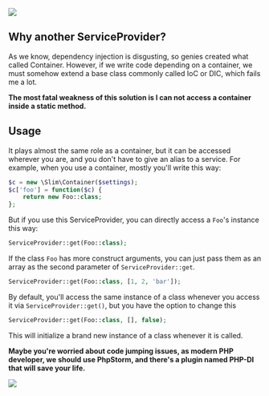 ![](https://travis-ci.org/lovelock/ServiceProvider.svg?branch=master)

## Why another ServiceProvider?

As we know, dependency injection is disgusting, so genies created what called Container. However, if we write code depending on a container, we must somehow extend a base class commonly called IoC or DIC, which fails me a lot.

**The most fatal weakness of this solution is I can not access a container inside a static method.**

## Usage

It plays almost the same role as a container, but it can be accessed wherever you are, and you don't have to give an alias to a service. For example, when you use a container, mostly you'll write this way:

```php
$c = new \Slim\Container($settings);
$c['foo'] = function($c) {
    return new Foo::class;
};

```

But if you use this ServiceProvider, you can directly access a `Foo`'s instance this way:

```php
ServiceProvider::get(Foo::class);
```

If the class `Foo` has more construct arguments, you can just pass them as an array as the second parameter of `ServiceProvider::get`.

```php
ServiceProvider::get(Foo::class, [1, 2, 'bar']);
```

By default, you'll access the same instance of a class whenever you access it via `ServiceProvider::get()`, but you have the option to change this

```php
ServiceProvider::get(Foo::class, [], false);
```

This will initialize a brand new instance of a class whenever it is called.

**Maybe you're worried about code jumping issues, as modern PHP developer, we should use PhpStorm, and there's a plugin named PHP-DI that will save your life.**

![](http://ww4.sinaimg.cn/small/006y8mN6jw1fah2tbhob6j319s11otcw.jpg)